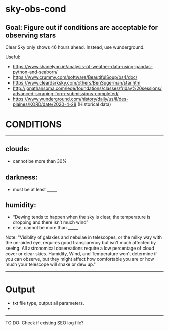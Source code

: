 # sky-obs-cond
## Goal: Figure out if conditions are acceptable for observing stars

Clear Sky only shows 46 hours ahead.
Instead, use wunderground.

Useful:
- https://www.shanelynn.ie/analysis-of-weather-data-using-pandas-python-and-seaborn/
- https://www.crummy.com/software/BeautifulSoup/bs4/doc/
- https://www.cleardarksky.com/others/BenSugerman/star.htm
- http://jonathansoma.com/lede/foundations/classes/friday%20sessions/advanced-scraping-form-submissions-completed/
- https://www.wunderground.com/history/daily/us/il/des-plaines/KORD/date/2020-4-28 (Historical data)


# CONDITIONS
_____
## clouds: 
- cannot be more than 30%

## darkness:
- must be at least _____

## humidity:
- “Dewing tends to happen when the sky is clear, the temperature is dropping and there isn’t much wind”
- else, cannot be more than _____

Note: "Visiblity of galaxies and nebulae in telescopes, or the milky way with the un-aided eye, requires good transparency but isn't much affected by seeing. All astronomical observations require a low percentage of cloud cover or clear skies. Humidity, Wind, and Temperature won't determine if you can observe, but they might affect how comfortable you are or how much your telescope will shake or dew up."

______
# Output
- txt file type, output all parameters. 
- 


______
TO DO:
Check if existing SEO log file?
